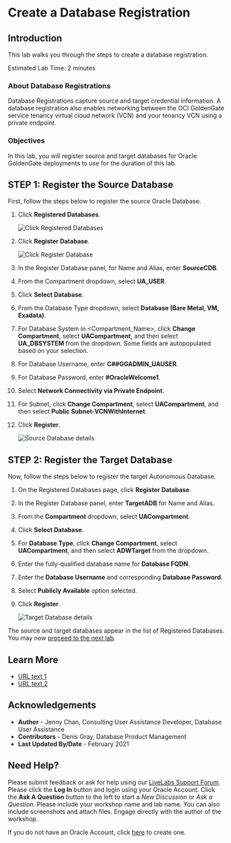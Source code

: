 # Create a Database Registration

## Introduction

This lab walks you through the steps to create a database registration.

Estimated Lab Time: 2 minutes

### About Database Registrations
Database Registrations capture source and target credential information. A database registration also enables networking between the OCI GoldenGate service tenancy virtual cloud network (VCN) and your tenancy VCN using a private endpoint.

### Objectives
In this lab, you will register source and target databases for Oracle GoldenGate deployments to use for the duration of this lab.

## **STEP 1**: Register the Source Database

First, follow the steps below to register the source Oracle Database.

1. Click **Registered Databases**.

    ![Click Registered Databases](images/01-01-ggs-registerdb.png "Click Registered Databases")

2. Click **Register Database**.

    ![Click Register Database](images/01-02-ggs-registerdb.png "Click Register Database")

3. In the Register Database panel, for Name and Alias, enter **SourceCDB**.

4. From the Compartment dropdown, select **UA_USER**.

5. Click **Select Database**.

6. From the Database Type dropdown, select **Database (Bare Metal, VM, Exadata)**.

7. For Database System in <Compartment_Name>, click **Change Compartment**, select **UACompartment**, and then select **UA_DBSYSTEM** from the dropdown. Some fields are autopopulated based on your selection.

8. For Database Username, enter **C##GGADMIN_UAUSER**.

9. For Database Password, enter **#OracleWelcome1**.

10. Select **Network Connectivity via Private Endpoint**.

11. For Subnet, click **Change Compartment**, select **UACompartment**, and then select **Public Subnet-VCNWithInternet**.

11. Click **Register**.

    ![Source Database details](images/01_01_12_regSourceDB.png)

## **STEP 2:** Register the Target Database

Now, follow the steps below to register the target Autonomous Database.

1. On the Registered Databases page, click **Register Database**.

2. In the Register Database panel, enter **TargetADB** for Name and Alias.

3. From the **Compartment** dropdown, select **UACompartment**.

4. Click **Select Database**.

5. For **Database Type**, click **Change Compartment**, select **UACompartment**, and then select **ADWTarget** from the dropdown.

6. Enter the fully-qualified database name for **Database FQDN**.

7. Enter the **Database Username** and corresponding **Database Password**.

8. Select **Publicly Available** option selected.

10. Click **Register**.

    ![Target Database details](images/02_10-ggs-regDB_target.png)

The source and target databases appear in the list of Registered Databases. You may now [proceed to the next lab](#next).

## Learn More

* [URL text 1](http://docs.oracle.com)
* [URL text 2](http://docs.oracle.com)

## Acknowledgements
* **Author** - Jenny Chan, Consulting User Assistance Developer, Database User Assistance
* **Contributors** -  Denis Gray, Database Product Management
* **Last Updated By/Date** - February 2021

## Need Help?
Please submit feedback or ask for help using our [LiveLabs Support Forum](https://community.oracle.com/tech/developers/categories/livelabsdiscussions). Please click the **Log In** button and login using your Oracle Account. Click the **Ask A Question** button to the left to start a *New Discussion* or *Ask a Question*.  Please include your workshop name and lab name.  You can also include screenshots and attach files.  Engage directly with the author of the workshop.

If you do not have an Oracle Account, click [here](https://profile.oracle.com/myprofile/account/create-account.jspx) to create one.
